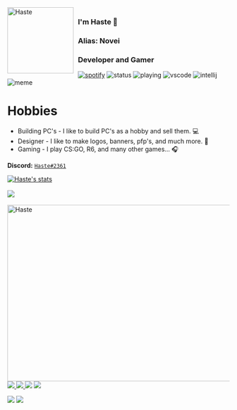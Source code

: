 <img width="150" height="150" align="left" style="float: left; margin: 0 10px 0 0;" alt="Haste" src="https://cdn.discordapp.com/attachments/664927615034982410/801942100009549844/1593186932_download.gif">  

### I'm Haste 👋
### Alias: Novei
### Developer and Gamer


[![spotify](https://nocache.advaith.workers.dev?url=https://img.shields.io/endpoint?url=https://dev.discordprofiles.me/api/badge/spotify/651515978231971900)](https://dev.discordprofiles.me/openspotify/651515978231971900)
![status](https://nocache.advaith.workers.dev?url=https://img.shields.io/endpoint?url=https://dev.discordprofiles.me/api/badge/status/651515978231971900?simple=true)
![playing](https://nocache.advaith.workers.dev?url=https://img.shields.io/endpoint?url=https://dev.discordprofiles.me/api/badge/playing/651515978231971900)
![vscode](https://nocache.advaith.workers.dev?url=https://img.shields.io/endpoint?url=https://dev.discordprofiles.me/api/badge/vscode/651515978231971900)
![intellij](https://nocache.advaith.workers.dev?url=https://img.shields.io/endpoint?url=https://dev.discordprofiles.me/api/badge/intellij/651515978231971900)
![meme](https://komarev.com/ghpvc/?username=skeqt&style=flat-square&color=blueviolet) <br>

# Hobbies

 - Building PC's - I like to build PC's as a hobby and sell them. 💻
 - Designer - I like to make logos, banners, pfp's, and much more. 🎨
 - Gaming - I play CS:GO, R6, and many other games... 🎧

**Discord:** [`Haste#2361`](https://discord.com/users/651515978231971900)

<a href="https://github.com/NoveI">
  <img align="center" src="https://github-readme-stats.vercel.app/api?username=NoveI&show_icons=true&include_all_commits=true&show_icons=true&title_color=fff&icon_color=79ff97&text_color=9f9f9f&bg_color=151515" alt="Haste's stats" />
</a>
<br><br>
<a href="https://github.com/NoveI?tab=repositories">
  <img align="center" src="https://github-readme-stats.vercel.app/api/top-langs/?username=NoveI&layout=compact&show_icons=true&title_color=fff&icon_color=79ff97&text_color=9f9f9f&bg_color=151515" />
</a>
<br>
<br>

<img width="600" height="400" align="left" style="float: left; margin: 0 10px 0 0;" alt="Haste" src="https://steamuserimages-a.akamaihd.net/ugc/1774949390250928799/5F251F9326577FD73DF0F4274FFB7FAFEA6FE316/">  

<p align="left">
  <a href='https://www.npmjs.com/package/@yaireo/tagify'>
      <img src="https://img.shields.io/npm/v/@yaireo/tagify.svg" />
  </a>
  <a href='https://simple.wikipedia.org/wiki/MIT_License'>
      <img src="https://img.shields.io/badge/license-MIT-lightgrey" />
  </a>
  <img src="https://img.shields.io/bundlephobia/minzip/@yaireo/tagify" />
  <img src="https://img.shields.io/npm/dw/@yaireo/tagify" />
</p>

<p align="left">
  <img src="/docs/mix3.gif?sanitize=true" />
  <img src="/docs/demo.gif?sanitize=true" />
</p>
